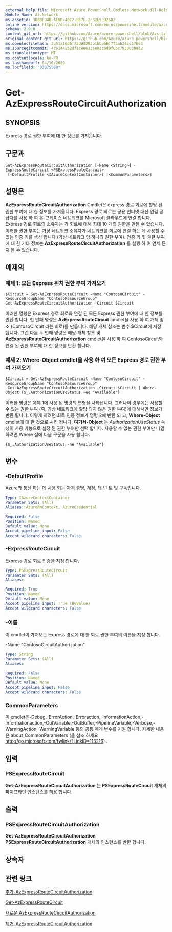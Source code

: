 ```yaml
---
external help file: Microsoft.Azure.PowerShell.Cmdlets.Network.dll-Help.xml
Module Name: Az.Network
ms.assetid: 3D80F94B-AF9D-40C2-BE7E-2F32E5E926D2
online version: https://docs.microsoft.com/en-us/powershell/module/az.network/get-azexpressroutecircuitauthorization
schema: 2.0.0
content_git_url: https://github.com/Azure/azure-powershell/blob/Azs-tzl/src/Network/Network/help/Get-AzExpressRouteCircuitAuthorization.md
original_content_git_url: https://github.com/Azure/azure-powershell/blob/Azs-tzl/src/Network/Network/help/Get-AzExpressRouteCircuitAuthorization.md
ms.openlocfilehash: 3b51a16d6ff2de8292b1bbb66f7f5ab24cc17b93
ms.sourcegitcommit: 4c61442a2df1cee633ce93cad9f6bc793803baa2
ms.translationtype: MT
ms.contentlocale: ko-KR
ms.lasthandoff: 04/16/2020
ms.locfileid: "93875588"
---
```

# Get-AzExpressRouteCircuitAuthorization

## SYNOPSIS
Express 경로 권한 부여에 대 한 정보를 가져옵니다.

## 구문과

```
Get-AzExpressRouteCircuitAuthorization [-Name <String>] -ExpressRouteCircuit <PSExpressRouteCircuit>
 [-DefaultProfile <IAzureContextContainer>] [<CommonParameters>]
```

## 설명은
**AzExpressRouteCircuitAuthorization** Cmdlet은 express 경로 회로에 할당 된 권한 부여에 대 한 정보를 가져옵니다. Express 경로 회로는 공용 인터넷 대신 연결 공급자를 사용 하 여 온-프레미스 네트워크를 Microsoft 클라우드에 연결 합니다. Express 경로 회로의 소유자는 각 회로에 대해 최대 10 개의 권한을 만들 수 있습니다. 이러한 권한 부여는 가상 네트워크 소유자가 네트워크를 회로에 연결 하는 데 사용할 수 있는 인증 키를 생성 합니다 (가상 네트워크 당 하나의 권한 부여). 인증 키 및 권한 부여에 대 한 기타 정보는 **AzExpressRouteCircuitAuthorization** 를 실행 하 여 언제 든 지 볼 수 있습니다.

## 예제의

### 예제 1: 모든 Express 위치 권한 부여 가져오기
```
$Circuit = Get-AzExpressRouteCircuit -Name "ContosoCircuit" -ResourceGroupName "ContosoResourceGroup"
Get-AzExpressRouteCircuitAuthorization -Circuit $Circuit
```

이러한 명령은 Express 경로 회로와 연결 된 모든 Express 권한 부여에 대 한 정보를 반환 합니다. 첫 번째 명령은 **AzExpressRouteCircuit** cmdlet을 사용 하 여 개체 참조 (ContosoCircuit 라는 회로)를 만듭니다. 해당 개체 참조는 변수 $Circuit에 저장 됩니다. 그런 다음 두 번째 명령은 해당 개체 참조 및 **AzExpressRouteCircuitAuthorization** cmdlet을 사용 하 여 ContosoCircuit와 연결 된 권한 부여에 대 한 정보를 반환 합니다.

### 예제 2: Where-Object cmdlet을 사용 하 여 모든 Express 경로 권한 부여 가져오기
```
$Circuit = Get-AzExpressRouteCircuit -Name "ContosoCircuit" -ResourceGroupName "ContosoResourceGroup"
 Get-AzExpressRouteCircuitAuthorization -Circuit $Circuit | Where-Object {$_.AuthorizationUseStatus -eq "Available"}
```

이러한 명령은 예제 1에 사용 된 명령의 변형을 나타냅니다. 그러나이 경우에는 사용할 수 있는 권한 부여 (즉, 가상 네트워크에 할당 되지 않은 권한 부여)에 대해서만 정보가 반환 됩니다. 이렇게 하려면 회로 인증 정보가 명령 2에 반환 되 고, **Where-Object** cmdlet에 대 한 것으로 처리 됩니다.
**여기서-Object** 는 *AuthorizationUseStatus* 속성이 사용 가능으로 설정 된 권한 부여만 선택 합니다. 사용할 수 없는 권한 부여만 나열 하려면 Where 절에 다음 구문을 사용 합니다.

`{$_.AuthorizationUseStatus -ne "Available"}`

## 변수

### -DefaultProfile
Azure와 통신 하는 데 사용 되는 자격 증명, 계정, 테 넌 트 및 구독입니다.

```yaml
Type: IAzureContextContainer
Parameter Sets: (All)
Aliases: AzureRmContext, AzureCredential

Required: False
Position: Named
Default value: None
Accept pipeline input: False
Accept wildcard characters: False
```

### -ExpressRouteCircuit
Express 경로 회로 인증을 지정 합니다.

```yaml
Type: PSExpressRouteCircuit
Parameter Sets: (All)
Aliases: 

Required: True
Position: Named
Default value: None
Accept pipeline input: True (ByValue)
Accept wildcard characters: False
```

### -이름
이 cmdlet이 가져오는 Express 경로에 대 한 회로 권한 부여의 이름을 지정 합니다.

-Name "ContosoCircuitAuthorization"

```yaml
Type: String
Parameter Sets: (All)
Aliases: 

Required: False
Position: Named
Default value: None
Accept pipeline input: False
Accept wildcard characters: False
```

### CommonParameters
이 cmdlet은-Debug,-ErrorAction,-Erroraction,-InformationAction,-Informationaction,-OutVariable,-OutBuffer,-PipelineVariable,-Verbose,-WarningAction,-WarningVariable 등의 공통 매개 변수를 지원 합니다. 자세한 내용은 about_CommonParameters (을 참조 하세요 http://go.microsoft.com/fwlink/?LinkID=113216) .

## 입력

### PSExpressRouteCircuit
**Get-AzExpressRouteCircuitAuthorization** 는 **PSExpressRouteCircuit** 개체의 파이프라인 인스턴스를 허용 합니다.

## 출력

### PSExpressRouteCircuitAuthorization
**Get-AzExpressRouteCircuitAuthorization** **PSExpressRouteCircuitAuthorization** 개체의 인스턴스를 반환 합니다.

## 상속자

## 관련 링크

[추가-AzExpressRouteCircuitAuthorization](./Add-AzExpressRouteCircuitAuthorization.md)

[Get-AzExpressRouteCircuit](./Get-AzExpressRouteCircuit.md)

[새로운 AzExpressRouteCircuitAuthorization](./New-AzExpressRouteCircuitAuthorization.md)

[제거-AzExpressRouteCircuitAuthorization](./Remove-AzExpressRouteCircuitAuthorization.md)
